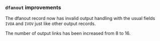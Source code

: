 ### `dfanout` improvements

The dfanout record now has invalid output handling with the usual fields
`IVOA` and `IVOV` just like other output records.

The number of output links has been increased from 8 to 16.
